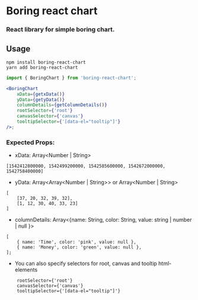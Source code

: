 # Boring react chart

### React library for simple boring chart.

## Usage

```
npm install boring-react-chart
yarn add boring-react-chart
```

```jsx
import { BoringChart } from 'boring-react-chart';

<BoringChart
	xData={getxData()}
	yData={getyData()}
	columnDetails={getColumnDetails()}
	rootSelector={'root'}
	canvasSelector={'canvas'}
	tooltipSelector={'[data-el="tooltip"]'}
/>;
```

### Expected Props:

- xData: Array<Number | String>

```
[1542412800000, 1542499200000, 1542585600000, 1542672000000, 1542758400000]
```

- yData: Array<Array<Number | String>> or Array<Number | String>

```
[
	[37, 20, 32, 39, 32],
	[1, 12, 30, 40, 33, 23]
]
```

- columnDetails: Array<{name: String, color: String, value: string | number | null }>

```
[
	{ name: 'Time', color: 'pink', value: null },
	{ name: 'Money', color: 'green', value: null },
];
```

- You can also specify selectors for root, canvas and tooltip html-elements

```
	rootSelector={'root'}
	canvasSelector={'canvas'}
	tooltipSelector={'[data-el="tooltip"]'}
```
